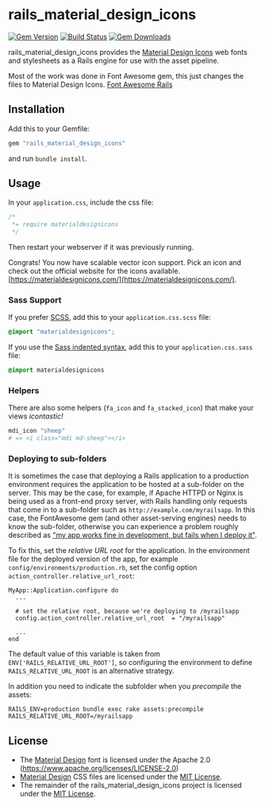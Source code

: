 # rails_material_design_icons

[![Gem Version](http://img.shields.io/gem/v/rails_material_design_icons.svg)](https://rubygems.org/gems/rails_material_design_icons)
[![Build Status](https://github.com/sampokuokkanen/rails_material_design_icons/workflows/CI/badge.svg)](https://github.com/sampokuokkanen/rails_material_design_icons/actions?query=workflow%3ACI)
[![Gem Downloads](https://img.shields.io/gem/dt/rails_material_design_icons.svg)](https://rubygems.org/gems/rails_material_design_icons)

rails_material_design_icons provides the
[Material Design Icons](https://materialdesignicons.com/) web fonts and
stylesheets as a Rails engine for use with the asset pipeline.

Most of the work was done in Font Awesome gem, this just changes the files to Material Design Icons. 
[Font Awesome Rails](https://github.com/bokmann/font-awesome-rails)

## Installation

Add this to your Gemfile:

```ruby
gem "rails_material_design_icons"
```

and run `bundle install`.

## Usage

In your `application.css`, include the css file:

```css
/*
 *= require materialdesignicons
 */
```
Then restart your webserver if it was previously running.

Congrats! You now have scalable vector icon support. Pick an icon and check out the official website for the icons available. 
[https://materialdesignicons.com/](https://materialdesignicons.com/).

### Sass Support

If you prefer [SCSS](http://sass-lang.com/documentation/file.SASS_REFERENCE.html), add this to your
`application.css.scss` file:

```scss
@import "materialdesignicons";
```

If you use the
[Sass indented syntax](http://sass-lang.com/docs/yardoc/file.INDENTED_SYNTAX.html),
add this to your `application.css.sass` file:

```sass
@import materialdesignicons
```

### Helpers

There are also some helpers (`fa_icon` and `fa_stacked_icon`) that make your
views _icontastic!_

```ruby
mdi_icon "sheep"
# => <i class="mdi md-sheep"></i>
```

### Deploying to sub-folders

It is sometimes the case that deploying a Rails application to a production
environment requires the application to be hosted at a sub-folder on the server.
This may be the case, for example, if Apache HTTPD or Nginx is being used as a
front-end proxy server, with Rails handling only requests that come in to a sub-folder
such as `http://example.com/myrailsapp`. In this case, the
FontAwesome gem (and other asset-serving engines) needs to know the sub-folder,
otherwise you can experience a problem roughly described as ["my app works
fine in development, but fails when I deploy
it"](https://github.com/bokmann/font-awesome-rails/issues/74).

To fix this, set the *relative URL root* for the application. In the
environment file for the deployed version of the app, for example
`config/environments/production.rb`,
set the config option `action_controller.relative_url_root`:

    MyApp::Application.configure do
      ...

      # set the relative root, because we're deploying to /myrailsapp
      config.action_controller.relative_url_root  = "/myrailsapp"

      ...
    end

The default value of this variable is taken from `ENV['RAILS_RELATIVE_URL_ROOT']`,
so configuring the environment to define `RAILS_RELATIVE_URL_ROOT` is an alternative strategy.

In addition you need to indicate the subfolder when you *precompile* the assets:

    RAILS_ENV=production bundle exec rake assets:precompile RAILS_RELATIVE_URL_ROOT=/myrailsapp

## License

* The [Material Design](https://materialdesignicons.com/) font is
  licensed under the Apache 2.0 (https://www.apache.org/licenses/LICENSE-2.0)
* [Material Design](http://fortawesome.github.com/Font-Awesome) CSS files are
  licensed under the
  [MIT License](http://opensource.org/licenses/mit-license.html).
* The remainder of the rails_material_design_icons project is licensed under the
  [MIT License](http://opensource.org/licenses/mit-license.html).
